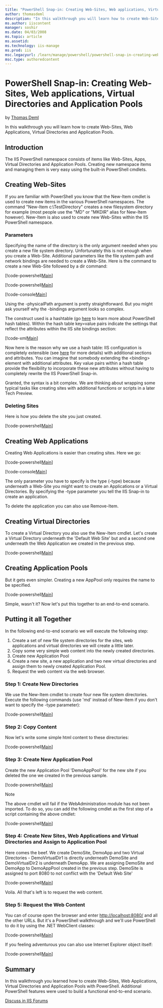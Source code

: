 ```yaml
---
title: "PowerShell Snap-in: Creating Web-Sites, Web applications, Virtual Directories and Application Pools | Microsoft Docs"
author: thomasdeml
description: "In this walkthrough you will learn how to create Web-Sites, Web Applications, Virtual Directories and Application Pools. Introduction The IIS PowerShell name..."
ms.author: iiscontent
manager: soshir
ms.date: 04/03/2008
ms.topic: article
ms.assetid: 
ms.technology: iis-manage
ms.prod: iis
msc.legacyurl: /learn/manage/powershell/powershell-snap-in-creating-web-sites-web-applications-virtual-directories-and-application-pools
msc.type: authoredcontent
---
```

PowerShell Snap-in: Creating Web-Sites, Web applications, Virtual Directories and Application Pools
====================
by [Thomas Deml](https://github.com/thomasdeml)

In this walkthrough you will learn how to create Web-Sites, Web Applications, Virtual Directories and Application Pools.

## Introduction

The IIS PowerShell namespace consists of items like Web-Sites, Apps, Virtual Directories and Application Pools. Creating new namespace items and managing them is very easy using the built-in PowerShell cmdlets.

## Creating Web-Sites

If you are familiar with PowerShell you know that the New-Item cmdlet is used to create new items in the various PowerShell namespaces. The command "New-Item c:\TestDirectory" creates a new filesystem directory for example (most people use the "MD" or "MKDIR" alias for New-Item however). New-Item is also used to create new Web-Sites within the IIS PowerShell namespace.

### Parameters

Specifying the name of the directory is the only argument needed when you create a new file system directory. Unfortunately this is not enough when you create a Web-Site. Additional parameters like the file system path and network bindings are needed to create a Web-Site. Here is the command to create a new Web-Site followed by a dir command:

[!code-powershell[Main](powershell-snap-in-creating-web-sites-web-applications-virtual-directories-and-application-pools/samples/sample1.ps1)]

[!code-powershell[Main](powershell-snap-in-creating-web-sites-web-applications-virtual-directories-and-application-pools/samples/sample2.ps1)]

[!code-console[Main](powershell-snap-in-creating-web-sites-web-applications-virtual-directories-and-application-pools/samples/sample3.cmd)]

Using the -physicalPath argument is pretty straightforward. But you might ask yourself why the -bindings argument looks so complex.

The construct used is a hashtable (go [here](https://www.microsoft.com/technet/scriptcenter/resources/pstips/sept07/pstip0914.mspx "PowerShell Hash Tables") to learn more about PowerShell hash tables). Within the hash table key=value pairs indicate the settings that reflect the attributes within the IIS site bindings section:


[!code-xml[Main](powershell-snap-in-creating-web-sites-web-applications-virtual-directories-and-application-pools/samples/sample4.xml)]


Now here is the reason why we use a hash table: IIS configuration is completely extensible (see [here](../../develop/extending-iis-configuration/configuration-extensibility.md "Configuration Extensibility") for more details) with additional sections and attributes. You can imagine that somebody extending the &lt;binding&gt; element with additional attributes. Key value pairs within a hash table provide the flexibility to incorporate these new attributes without having to completely rewrite the IIS PowerShell Snap-in.

Granted, the syntax is a bit complex. We are thinking about wrapping some typical tasks like creating sites with additional functions or scripts in a later Tech Preview.

### Deleting Sites

Here is how you delete the site you just created.


[!code-powershell[Main](powershell-snap-in-creating-web-sites-web-applications-virtual-directories-and-application-pools/samples/sample5.ps1)]


## Creating Web Applications

Creating Web Applications is easier than creating sites. Here we go:


[!code-powershell[Main](powershell-snap-in-creating-web-sites-web-applications-virtual-directories-and-application-pools/samples/sample6.ps1)]


[!code-console[Main](powershell-snap-in-creating-web-sites-web-applications-virtual-directories-and-application-pools/samples/sample7.cmd)]


The only parameter you have to specify is the type (-type) because underneath a Web-Site you might want to create an Applications or a Virtual Directories. By specifying the -type parameter you tell the IIS Snap-in to create an application.

To delete the application you can also use Remove-Item.

## Creating Virtual Directories

To create a Virtual Directory you also use the New-Item cmdlet. Let's create a Virtual Directory underneath the 'Default Web Site' but and a second one underneath the Web Application we created in the previous step.


[!code-powershell[Main](powershell-snap-in-creating-web-sites-web-applications-virtual-directories-and-application-pools/samples/sample8.ps1)]


## Creating Application Pools

But it gets even simpler. Creating a new AppPool only requires the name to be specified.


[!code-powershell[Main](powershell-snap-in-creating-web-sites-web-applications-virtual-directories-and-application-pools/samples/sample9.ps1)]


Simple, wasn't it? Now let's put this together to an end-to-end scenario.

## Putting it all Together

In the following end-to-end scenario we will execute the following step:

1. Create a set of new file system directories for the sites, web applications and virtual directories we will create a little later.
2. Copy some very simple web content into the newly created directories.
3. Create new Application Pool
4. Create a new site, a new application and two new virtual directories and assign them to newly created Application Pool.
5. Request the web content via the web browser.

### Step 1: Create New Directories

We use the New-Item cmdlet to create four new file system directories. Execute the following commands (use 'md' instead of New-Item if you don't want to specify the -type parameter):


[!code-powershell[Main](powershell-snap-in-creating-web-sites-web-applications-virtual-directories-and-application-pools/samples/sample10.ps1)]


### Step 2: Copy Content

Now let's write some simple html content to these directories:


[!code-powershell[Main](powershell-snap-in-creating-web-sites-web-applications-virtual-directories-and-application-pools/samples/sample11.ps1)]


### Step 3: Create New Application Pool

Create the new Application Pool 'DemoAppPool' for the new site if you deleted the one we created in the previous sample.


[!code-powershell[Main](powershell-snap-in-creating-web-sites-web-applications-virtual-directories-and-application-pools/samples/sample12.ps1)]


> [!NOTE]
> The above cmdlet will fail if the WebAdministration module has not been imported. To do so, you can add the following cmdlet as the first step of a script containing the above cmdlet:


[!code-powershell[Main](powershell-snap-in-creating-web-sites-web-applications-virtual-directories-and-application-pools/samples/sample13.ps1)]


### Step 4: Create New Sites, Web Applications and Virtual Directories and Assign to Application Pool

Here comes the beef. We create DemoSite, DemoApp and two Virtual Directories - DemoVirtualDir1 is directly underneath DemoSite and DemoVirtualDir2 is underneath DemoApp. We are assigning DemoSite and DemoApp to DemoAppPool created in the previous step. DemoSite is assigned to port 8080 to not conflict with the 'Default Web Site'


[!code-powershell[Main](powershell-snap-in-creating-web-sites-web-applications-virtual-directories-and-application-pools/samples/sample14.ps1)]


Voila. All that's left is to request the web content.

### Step 5: Request the Web Content

You can of course open the browser and enter [http://localhost:8080/](http://localhost:8080/) and all the other URLs. But it's a PowerShell walkthrough and we'll use PowerShell to do it by using the .NET WebClient classes:


[!code-powershell[Main](powershell-snap-in-creating-web-sites-web-applications-virtual-directories-and-application-pools/samples/sample15.ps1)]

 If you feeling adventurous you can also use Internet Explorer object itself:

[!code-powershell[Main](powershell-snap-in-creating-web-sites-web-applications-virtual-directories-and-application-pools/samples/sample16.ps1)]


## Summary

In this walkthrough you learned how to create Web-Sites, Web Applications, Virtual Directories and Application Pools with PowerShell. Additional PowerShell features were used to build a functional end-to-end scenario.
  
  
[Discuss in IIS Forums](https://forums.iis.net/1151.aspx)
